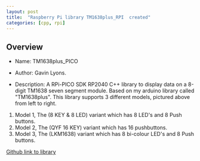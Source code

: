 ```yaml
---
layout: post
title:  "Raspberry Pi library TM1638plus_RPI  created"
categories: [cpp, rpi]
---
```


Overview
--------------------------------------------
* Name: TM1638plus_PICO
* Author: Gavin Lyons.

* Description:
A RPi-PICO SDK RP2040 C++ library to display data on a 8-digit TM1638 seven segment module.
Based on my arduino library called "TM1638plus".
This library supports 3 different models, pictured above from left to right.

1. Model 1, The (8 KEY & 8 LED) variant which has 8 LED's and 8 Push buttons.
2. Model 2, The (QYF 16 KEY) variant which has 16 pushbuttons.
3. Model 3, The (LKM1638) variant which has 8 bi-colour LED's and 8 Push buttons.


[Github link to library](https://github.com/gavinlyonsrepo/TM1638plus_PICO)



